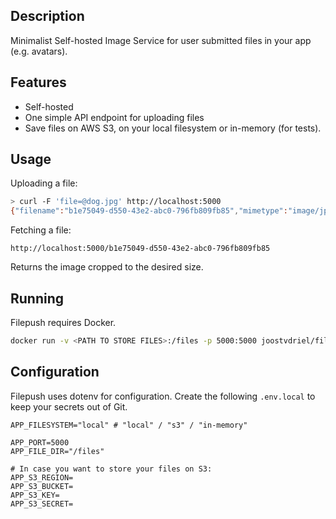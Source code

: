 ## Description

Minimalist Self-hosted Image Service for user submitted files in your app (e.g. avatars).

## Features
- Self-hosted
- One simple API endpoint for uploading files
- Save files on AWS S3, on your local filesystem or in-memory (for tests).

## Usage
Uploading a file:

```bash
> curl -F 'file=@dog.jpg' http://localhost:5000
{"filename":"b1e75049-d550-43e2-abc0-796fb809fb85","mimetype":"image/jpeg"}
```

Fetching a file:
```
http://localhost:5000/b1e75049-d550-43e2-abc0-796fb809fb85
```
Returns the image cropped to the desired size.

## Running
Filepush requires Docker.

```bash
docker run -v <PATH TO STORE FILES>:/files -p 5000:5000 joostvdriel/filepush:latest
```

## Configuration
Filepush uses dotenv for configuration. 
Create the following `.env.local` to keep your secrets out of Git.

```dotenv
APP_FILESYSTEM="local" # "local" / "s3" / "in-memory"

APP_PORT=5000
APP_FILE_DIR="/files"

# In case you want to store your files on S3:
APP_S3_REGION=
APP_S3_BUCKET=
APP_S3_KEY=
APP_S3_SECRET=
```
